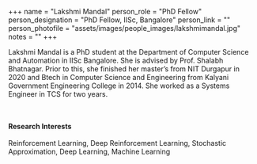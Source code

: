 
+++
name = "Lakshmi Mandal"
person_role = "PhD Fellow"
person_designation = "PhD Fellow, IISc, Bangalore"
person_link = ""
person_photofile = "assets/images/people_images/lakshmimandal.jpg"
notes = ""
+++

Lakshmi Mandal is a PhD student at the Department of Computer Science and Automation in IISc Bangalore. She is advised by Prof. Shalabh Bhatnagar. Prior to this, she finished her master’s from NIT Durgapur in 2020 and Btech in Computer Science and Engineering from Kalyani Government Engineering College in 2014. She worked as a Systems Engineer in TCS for two years.

<br><br><b>Research Interests</b>
<br><br>
Reinforcement Learning, Deep Reinforcement Learning, Stochastic Approximation, Deep Learning, Machine Learning



